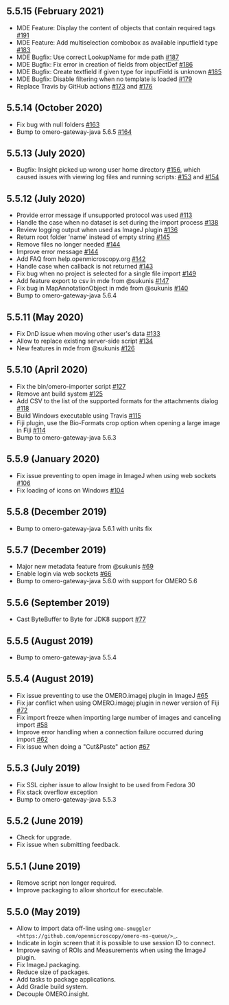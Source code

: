 5.5.15 (February 2021)
----------------------

- MDE Feature: Display the content of objects that contain required tags [#191](https://github.com/ome/omero-insight/issues/191)
- MDE Feature: Add multiselection combobox as available inputfield type [#183](https://github.com/ome/omero-insight/issues/183)
- MDE Bugfix: Use correct LookupName for mde path  [#187](https://github.com/ome/omero-insight/issues/187)
- MDE Bugfix: Fix error in creation of fields from objectDef  [#186](https://github.com/ome/omero-insight/issues/186)
- MDE Bugfix: Create textfield if given type for inputField is unknown [#185](https://github.com/ome/omero-insight/issues/185)
- MDE Bugfix: Disable filtering when no template is loaded [#179](https://github.com/ome/omero-insight/issues/179)
- Replace Travis by GitHub actions [#173](https://github.com/ome/omero-insight/issues/173) and [#176](https://github.com/ome/omero-insight/issues/176)

5.5.14 (October 2020)
---------------------

- Fix bug with null folders [#163](https://github.com/ome/omero-insight/issues/163)
- Bump to omero-gateway-java 5.6.5 [#164](https://github.com/ome/omero-insight/issues/164)

5.5.13 (July 2020)
------------------

- Bugfix: Insight picked up wrong user home directory [#156](https://github.com/ome/omero-insight/pull/156), which caused issues with viewing log files and running scripts: [#153](https://github.com/ome/omero-insight/issues/153) and [#154](https://github.com/ome/omero-insight/issues/154)

5.5.12 (July 2020)
------------------

- Provide error message if unsupported protocol was used [#113](https://github.com/ome/omero-insight/pull/113)
- Handle the case when no dataset is set during the import process [#138](https://github.com/ome/omero-insight/pull/138)
- Review logging output when used as ImageJ plugin [#136](https://github.com/ome/omero-insight/issues/136)
- Return root folder 'name' instead of empty string [#145](https://github.com/ome/omero-insight/issues/145)
- Remove files no longer needed [#144](https://github.com/ome/omero-insight/pull/144)
- Improve error message [#144](https://github.com/ome/omero-insight/pull/144)
- Add FAQ from help.openmicroscopy.org [#142](https://github.com/ome/omero-insight/pull/142)
- Handle case when callback is not returned [#143](https://github.com/ome/omero-insight/pull/143)
- Fix bug when no project is selected for a single file import [#149](https://github.com/ome/omero-insight/pull/149)
- Add feature export to csv in mde from @sukunis [#147](https://github.com/ome/omero-insight/pull/147)
- Fix bug in MapAnnotationObject in mde from @sukunis [#140](https://github.com/ome/omero-insight/pull/140)
- Bump to omero-gateway-java 5.6.4


5.5.11 (May 2020)
-----------------

- Fix DnD issue when moving other user's data [#133](https://github.com/ome/omero-insight/pull/133)
- Allow to replace existing server-side script [#134](https://github.com/ome/omero-insight/pull/134)
- New features in mde from @sukunis [#126](https://github.com/ome/omero-insight/pull/126)


5.5.10 (April 2020)
-------------------

- Fix the bin/omero-importer script [#127](https://github.com/ome/omero-insight/pull/127)
- Remove ant build system [#125](https://github.com/ome/omero-insight/pull/125)
- Add CSV to the list of the supported formats for the attachments dialog [#118](https://github.com/ome/omero-insight/pull/118)
- Build Windows executable using Travis [#115](https://github.com/ome/omero-insight/pull/115)
- Fiji plugin, use the Bio-Formats crop option when opening a large image in Fiji [#114](https://github.com/ome/omero-insight/pull/114)
- Bump to omero-gateway-java 5.6.3

5.5.9 (January 2020)
--------------------

-  Fix issue preventing to open image in ImageJ when using web sockets [#106](https://github.com/ome/omero-insight/pull/106)
-  Fix loading of icons on Windows [#104](https://github.com/ome/omero-insight/pull/104)

5.5.8 (December 2019)
---------------------

- Bump to omero-gateway-java 5.6.1 with units fix

5.5.7 (December 2019)
---------------------

- Major new metadata feature from @sukunis [#69](https://github.com/ome/omero-insight/pull/69)
- Enable login via web sockets [#66](https://github.com/ome/omero-insight/pull/66)
- Bump to omero-gateway-java 5.6.0 with support for OMERO 5.6

5.5.6 (September 2019)
----------------------

- Cast ByteBuffer to Byte for JDK8 support [#77](https://github.com/ome/omero-insight/pull/77)

5.5.5 (August 2019)
-------------------

- Bump to omero-gateway-java 5.5.4

5.5.4 (August 2019)
-------------------

- Fix issue preventing to use the OMERO.imagej plugin in ImageJ [#65](https://github.com/ome/omero-insight/pull/65)
- Fix jar conflict when using OMERO.imagej plugin in newer version of Fiji [#72](https://github.com/ome/omero-insight/pull/72)
- Fix import freeze when importing large number of images and canceling import [#58](https://github.com/ome/omero-insight/pull/58)
- Improve error handling when a connection failure occurred during import [#62](https://github.com/ome/omero-insight/pull/62)
- Fix issue when doing a "Cut&Paste" action [#67](https://github.com/ome/omero-insight/pull/67)

5.5.3 (July 2019)
-----------------

- Fix SSL cipher issue to allow Insight to be used from Fedora 30
- Fix stack overflow exception
- Bump to omero-gateway-java 5.5.3

5.5.2 (June 2019)
-----------------

- Check for upgrade.
- Fix issue when submitting feedback.

5.5.1 (June 2019)
-----------------

- Remove script non longer required.
- Improve packaging to allow shortcut for executable.

5.5.0 (May 2019)
----------------

- Allow to import data off-line using `ome-smuggler <https://github.com/openmicroscopy/omero-ms-queue/>`_.
- Indicate in login screen that it is possible to use session ID to connect.
- Improve saving of ROIs and Measurements when using the ImageJ plugin.
- Fix ImageJ packaging.
- Reduce size of packages.
- Add tasks to package applications.
- Add Gradle build system.
- Decouple OMERO.insight.

